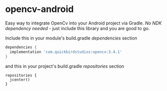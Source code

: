 # opencv-android
Easy way to integrate OpenCv into your Android project via Gradle.
*No NDK dependency needed* - just include this library and you are good to go.  


Include this in your module's build.gradle *dependencies* section
```groovy
dependencies {
  implementation 'com.quickbirdstudios:opencv:3.4.1'
}
```

and this in your project's build.gradle *repositories* section
```
repositories {
  jcenter()
}
```

